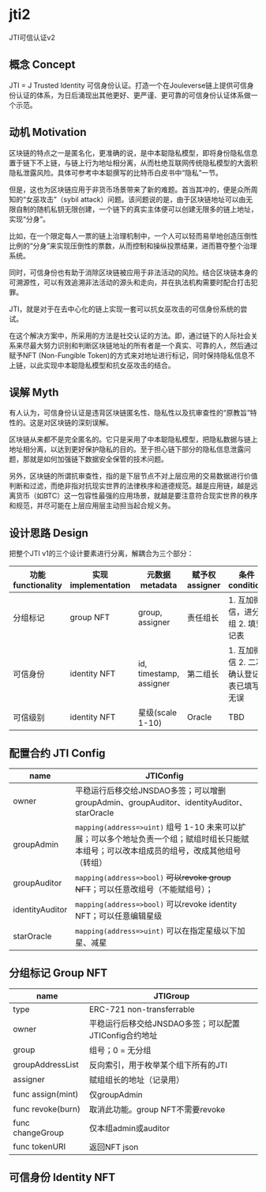 # jti2

JTI可信认证v2

## 概念 Concept

JTI = J Trusted Identity 可信身份认证。打造一个在Jouleverse链上提供可信身份认证的体系，为日后涌现出其他更好、更严谨、更可靠的可信身份认证体系做一个示范。

## 动机 Motivation

区块链的特点之一是匿名化，更准确的说，是中本聪隐私模型，即将身份隐私信息置于链下不上链，与链上行为地址相分离，从而杜绝互联网传统隐私模型的大面积隐私泄露风险。具体可参考中本聪撰写的比特币白皮书中“隐私”一节。

但是，这也为区块链应用于非货币场景带来了新的难题。首当其冲的，便是众所周知的“女巫攻击”（sybil attack）问题。该问题说的是，由于区块链地址可以由无限自制的随机私钥无限创建，一个链下的真实主体便可以创建无限多的链上地址，实现“分身”。

比如，在一个限定每人一票的链上治理机制中，一个人可以轻而易举地创造压倒性比例的“分身”来实现压倒性的票数，从而控制和操纵投票结果，进而篡夺整个治理系统。

同时，可信身份也有助于消除区块链被应用于非法活动的风险。结合区块链本身的可溯源性，可以有效追溯非法活动的源头和走向，并在执法机构需要时配合打击犯罪。

JTI，就是对于在去中心化的链上实现一套可以抗女巫攻击的可信身份系统的尝试。

在这个解决方案中，所采用的方法是社交认证的方法。即，通过链下的人际社会关系来尽最大努力识别和判断区块链地址的所有者是一个真实、可靠的人，然后通过赋予NFT (Non-Fungible Token)的方式来对地址进行标记，同时保持隐私信息不上链，以此实现中本聪隐私模型和抗女巫攻击的结合。

## 误解 Myth

有人认为，可信身份认证是违背区块链匿名性、隐私性以及抗审查性的“原教旨”特性的。这是对区块链的深刻误解。

区块链从来都不是完全匿名的。它只是采用了中本聪隐私模型，把隐私数据与链上地址相分离，以达到更好保护隐私的目的。至于担心链下部分的隐私信息泄露问题，那就是如何加强链下数据安全保管的技术问题。

另外，区块链的所谓抗审查性，指的是下层节点不对上层应用的交易数据进行价值判断和过滤，而绝非指对抗现实世界的法律秩序和道德规范。越是应用链，越是远离货币（如BTC）这一包容性最强的应用场景，就越是要注意符合现实世界的秩序和规范，并尽可能在上层应用层主动担当起合规义务。

## 设计思路 Design

把整个JTI v1的三个设计要素进行分离，解耦合为三个部分：

功能 functionality | 实现 implementation | 元数据 metadata | 赋予权 assigner | 条件 condition | 撤销权 revoker
-|-|-|-|-|-
分组标记 | group NFT | group, assigner | 责任组长 | 1. 互加微信，进分组 2. 填登记表 | 审计人
可信身份 | identity NFT | id, timestamp, assigner | 第二组长 | 1. 互加微信 2. 二次确认登记表已填写无误 | 审计人
可信级别 | identity NFT | 星级(scale 1-10) | Oracle | TBD | 审计人

## 配置合约 JTI Config

name | JTIConfig
-|-
owner | 平稳运行后移交给JNSDAO多签；可以增删groupAdmin、groupAuditor、identityAuditor、starOracle
groupAdmin | ```mapping(address=>uint)``` 组号 1-10 未来可以扩展；可以多个地址负责一个组；赋组时组长只能赋本组号；可以改本组成员的组号，改成其他组号（转组）
groupAuditor | ```mapping(address=>bool)``` <del>可以revoke group NFT</del>；可以任意改组号（不能赋组号）；
identityAuditor | ```mapping(address=>bool)``` 可以revoke identity NFT；可以任意编辑星级
starOracle | ```mapping(address=>uint)``` 可以在指定星级以下加星、减星

## 分组标记 Group NFT

name | JTIGroup
-|-
type | ERC-721 non-transferrable
owner | 平稳运行后移交给JNSDAO多签；可以配置JTIConfig合约地址
group | 组号；0 = 无分组
groupAddressList | 反向索引，用于枚举某个组下所有的JTI
assigner | 赋组组长的地址（记录用）
func assign(mint) | 仅groupAdmin
func revoke(burn) | 取消此功能。group NFT不需要revoke
func changeGroup | 仅本组admin或auditor
func tokenURI | 返回NFT json

## 可信身份 Identity NFT



